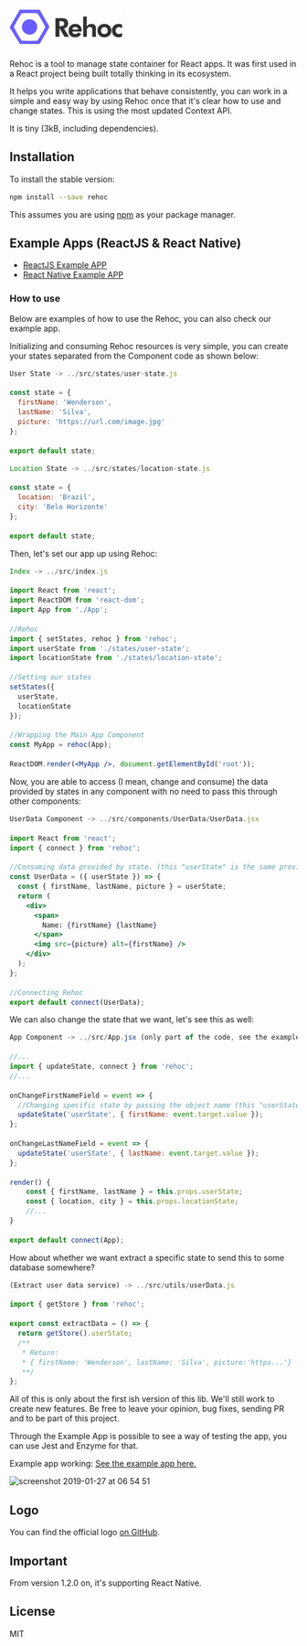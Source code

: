 # <img src='https://github.com/Wpdas/rehoc/raw/master/rehoc_logo_text.png' height='60' alt='Rehoc Logo' />

Rehoc is a tool to manage state container for React apps. It was first used in a React project being built totally thinking in its ecosystem.

It helps you write applications that behave consistently, you can work in a simple and easy way by using Rehoc once that it's clear how to use and change states. This is using the most updated Context API.

It is tiny (3kB, including dependencies).

## Installation

To install the stable version:

```sh
npm install --save rehoc
```

This assumes you are using [npm](https://www.npmjs.com/) as your package manager.

## Example Apps (ReactJS & React Native)

- [ReactJS Example APP](https://github.com/Wpdas/rehoc/tree/master/example_app/src)
- [React Native Example APP](https://github.com/Wpdas/rehoc/tree/master/react_native_example_app)

### How to use

Below are examples of how to use the Rehoc, you can also check our example app.

Initializing and consuming Rehoc resources is very simple, you can create your states separated from the Component code as shown below:

```javascript
User State -> ../src/states/user-state.js

const state = {
  firstName: 'Wenderson',
  lastName: 'Silva',
  picture: 'https://url.com/image.jpg'
};

export default state;
```

```javascript
Location State -> ../src/states/location-state.js

const state = {
  location: 'Brazil',
  city: 'Belo Horizonte'
};

export default state;
```

Then, let's set our app up using Rehoc:

```jsx
Index -> ../src/index.js

import React from 'react';
import ReactDOM from 'react-dom';
import App from './App';

//Rehoc
import { setStates, rehoc } from 'rehoc';
import userState from './states/user-state';
import locationState from './states/location-state';

//Setting our states
setStates({
  userState,
  locationState
});

//Wrapping the Main App Component
const MyApp = rehoc(App);

ReactDOM.render(<MyApp />, document.getElementById('root'));
```

Now, you are able to access (I mean, change and consume) the data provided by states in any component with no need to pass this through other components:

```jsx
UserData Component -> ../src/components/UserData/UserData.jsx

import React from 'react';
import { connect } from 'rehoc';

//Consuming data provided by state. (this "userState" is the same provided here: Index -> ../src/index.js)
const UserData = ({ userState }) => {
  const { firstName, lastName, picture } = userState;
  return (
    <div>
      <span>
        Name: {firstName} {lastName}
      </span>
      <img src={picture} alt={firstName} />
    </div>
  );
};

//Connecting Rehoc
export default connect(UserData);
```

We can also change the state that we want, let's see this as well:

```javascript
App Component -> ../src/App.jsx (only part of the code, see the example project)

//...
import { updateState, connect } from 'rehoc';
//...

onChangeFirstNameField = event => {
  //Changing specific state by passing the object name (this "userState" is the same provided here: Index -> ../src/index.js)
  updateState('userState', { firstName: event.target.value });
};

onChangeLastNameField = event => {
  updateState('userState', { lastName: event.target.value });
};

render() {
    const { firstName, lastName } = this.props.userState;
    const { location, city } = this.props.locationState;
    //...
}

export default connect(App);
```

How about whether we want extract a specific state to send this to some database somewhere?

```javascript
(Extract user data service) -> ../src/utils/userData.js

import { getStore } from 'rehoc';

export const extractData = () => {
  return getStore().userState;
  /**
   * Return:
   * { firstName: 'Wenderson', lastName: 'Silva', picture:'https...'}
   **/
};
```

All of this is only about the first ish version of this lib. We'll still work to create new features. Be free to leave your opinion, bug fixes, sending PR and to be part of this project.

Through the Example App is possible to see a way of testing the app, you can use Jest and Enzyme for that.

Example app working: [See the example app here.](https://github.com/Wpdas/rehoc/tree/master/example_app/src)

<img width="395" alt="screenshot 2019-01-27 at 06 54 51" src="https://user-images.githubusercontent.com/3761994/51798962-18088000-2202-11e9-8f25-340d2a57f999.png">

## Logo

You can find the official logo [on GitHub](https://github.com/Wpdas/rehoc/raw/master/rehoc_logo.png).

## Important

From version 1.2.0 on, it's supporting React Native.

## License

MIT
